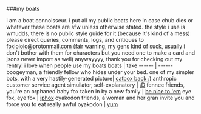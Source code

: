 ###my boats

i am a boat connoisseur. i put all my public boats here in case chub dies or whatever
these boats are sfw unless otherwise stated. the style i use is wmudds, there is no public style guide for it (because it's kind of a mess)
please direct queries, comments, logs, and critiques to foxioioio@protonmail.com
(fair warning, my gens kind of suck, usually i don't bother with them for characters but you need one to make a card and jsons never import as well) 
anywayyyy, thank you for checking out my rentry! i love when people use my boats
boats | take 
------ |  ------ 
boogeyman, a friendly fellow who hides under your bed. one of my simpler bots, with a very hastily-generated picture| [catbox back :)](https://files.catbox.moe/32ml9c.png) 
anthropic customer service agent simuilator, self-explanatory | [:D](https://files.catbox.moe/5sqnq9.png)
fennec friends, you're an orphaned baby fox taken in by a new family | [be nice to 'em](https://files.catbox.moe/6obu1d.png)
eye fox, eye fox | [iphox](https://files.catbox.moe/2x8kav.png)
oyakodon friends, a woman and her gran invite you and force you to eat really awful oyakodon | [yum](https://files.catbox.moe/nhr7c4.png)